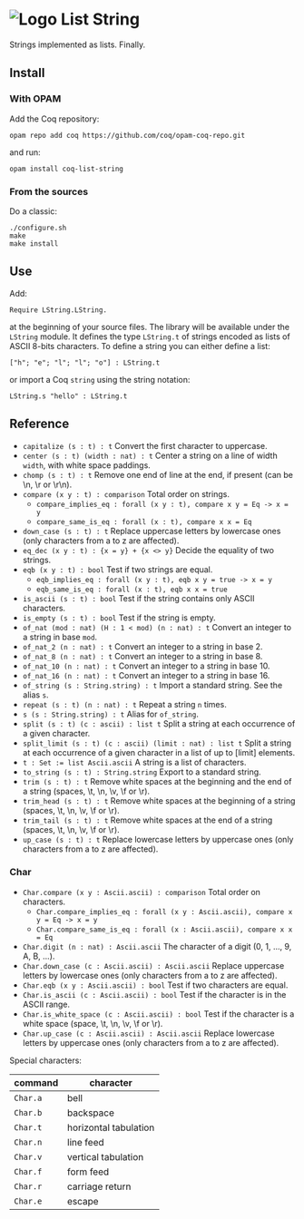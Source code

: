 # ![Logo](http://clarus.me/tmp/logo_coq-list-string.png) List String
Strings implemented as lists. Finally.

## Install
### With OPAM
Add the Coq repository:

    opam repo add coq https://github.com/coq/opam-coq-repo.git

and run:

    opam install coq-list-string

### From the sources
Do a classic:

    ./configure.sh
    make
    make install

## Use
Add:

    Require LString.LString.

at the beginning of your source files. The library will be available under the `LString` module. It defines the type `LString.t` of strings encoded as lists of ASCII 8-bits characters. To define a string you can either define a list:

    ["h"; "e"; "l"; "l"; "o"] : LString.t

or import a Coq `string` using the string notation:

    LString.s "hello" : LString.t

## Reference
* `capitalize (s : t) : t` Convert the first character to uppercase.
* `center (s : t) (width : nat) : t` Center a string on a line of width `width`, with white space paddings.
* `chomp (s : t) : t` Remove one end of line at the end, if present (can be \n, \r or \r\n).
* `compare (x y : t) : comparison` Total order on strings.
  * `compare_implies_eq : forall (x y : t), compare x y = Eq -> x = y`
  * `compare_same_is_eq : forall (x : t), compare x x = Eq`
* `down_case (s : t) : t` Replace uppercase letters by lowercase ones (only characters from a to z are affected).
* `eq_dec (x y : t) : {x = y} + {x <> y}` Decide the equality of two strings.
* `eqb (x y : t) : bool` Test if two strings are equal.
  * `eqb_implies_eq : forall (x y : t), eqb x y = true -> x = y`
  * `eqb_same_is_eq : forall (x : t), eqb x x = true`
* `is_ascii (s : t) : bool` Test if the string contains only ASCII characters.
* `is_empty (s : t) : bool` Test if the string is empty.
* `of_nat (mod : nat) (H : 1 < mod) (n : nat) : t` Convert an integer to a string in base `mod`.
* `of_nat_2 (n : nat) : t` Convert an integer to a string in base 2.
* `of_nat_8 (n : nat) : t` Convert an integer to a string in base 8.
* `of_nat_10 (n : nat) : t` Convert an integer to a string in base 10.
* `of_nat_16 (n : nat) : t` Convert an integer to a string in base 16.
* `of_string (s : String.string) : t` Import a standard string. See the alias `s`.
* `repeat (s : t) (n : nat) : t` Repeat a string `n` times.
* `s (s : String.string) : t` Alias for `of_string`.
* `split (s : t) (c : ascii) : list t` Split a string at each occurrence of a given character. 
* `split_limit (s : t) (c : ascii) (limit : nat) : list t` Split a string at each occurrence of a given character in a list of up to [limit] elements.
* `t : Set := list Ascii.ascii` A string is a list of characters.
* `to_string (s : t) : String.string` Export to a standard string.
* `trim (s : t) : t` Remove white spaces at the beginning and the end of a string (spaces, \t, \n, \v, \f or \r).
* `trim_head (s : t) : t` Remove white spaces at the beginning of a string (spaces, \t, \n, \v, \f or \r).
* `trim_tail (s : t) : t` Remove white spaces at the end of a string (spaces, \t, \n, \v, \f or \r).
* `up_case (s : t) : t` Replace lowercase letters by uppercase ones (only characters from a to z are affected).

### Char
* `Char.compare (x y : Ascii.ascii) : comparison` Total order on characters.
  * `Char.compare_implies_eq : forall (x y : Ascii.ascii), compare x y = Eq -> x = y`
  * `Char.compare_same_is_eq : forall (x : Ascii.ascii), compare x x = Eq`
* `Char.digit (n : nat) : Ascii.ascii` The character of a digit (0, 1, ..., 9, A, B, ...).
* `Char.down_case (c : Ascii.ascii) : Ascii.ascii` Replace uppercase letters by lowercase ones (only characters from a to z are affected).
* `Char.eqb (x y : Ascii.ascii) : bool` Test if two characters are equal.
* `Char.is_ascii (c : Ascii.ascii) : bool` Test if the character is in the ASCII range.
* `Char.is_white_space (c : Ascii.ascii) : bool` Test if the character is a white space (space, \t, \n, \v, \f or \r).
* `Char.up_case (c : Ascii.ascii) : Ascii.ascii` Replace lowercase letters by uppercase ones (only characters from a to z are affected).

Special characters:

command  | character
---------|----------
`Char.a` | bell
`Char.b` | backspace
`Char.t` | horizontal tabulation
`Char.n` | line feed
`Char.v` | vertical tabulation
`Char.f` | form feed
`Char.r` | carriage return
`Char.e` | escape
